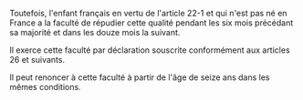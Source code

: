   
Toutefois, l'enfant français en vertu de l'article 22-1 et qui n'est pas né en France a la faculté de répudier cette qualité pendant les six mois précédant sa majorité et dans les douze mois la suivant.   

  
Il exerce cette faculté par déclaration souscrite conformément aux articles 26 et suivants.   

  
Il peut renoncer à cette faculté à partir de l'âge de seize ans dans les mêmes conditions.  
